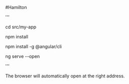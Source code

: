 #Hamilton

'''

cd src/my-app

npm install 

npm install -g @angular/cli

ng serve --open

'''

The browser will automatically open at the right address.
